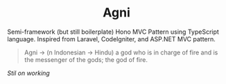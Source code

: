 <h1 align="center">Agni</h1>
<p>Semi-framework (but still boilerplate) Hono MVC Pattern using TypeScript language. Inspired from Laravel, CodeIgniter, and ASP.NET MVC pattern.</p>

> Agni -> (n Indonesian -> Hindu) a god who is in charge of fire and is the messenger of the gods; the god of fire.

*Stil on working*

